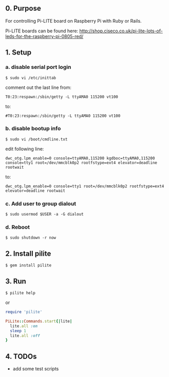 ## 0. Purpose

For controlling Pi-LITE board on Raspberry Pi with Ruby or Rails.

Pi-LITE boards can be found here:
http://shop.ciseco.co.uk/pi-lite-lots-of-leds-for-the-raspberry-pi-0805-red/

## 1. Setup

### a. disable serial port login

`$ sudo vi /etc/inittab`

comment out the last line from:
```
T0:23:respawn:/sbin/getty -L ttyAMA0 115200 vt100
```

to:
```
#T0:23:respawn:/sbin/getty -L ttyAMA0 115200 vt100
```

### b. disable bootup info

`$ sudo vi /boot/cmdline.txt`

edit following line:
```
dwc_otg.lpm_enable=0 console=ttyAMA0,115200 kgdboc=ttyAMA0,115200 console=tty1 root=/dev/mmcblk0p2 rootfstype=ext4 elevator=deadline rootwait
```

to:
```
dwc_otg.lpm_enable=0 console=tty1 root=/dev/mmcblk0p2 rootfstype=ext4 elevator=deadline rootwait
```

### c. Add user to group dialout

`$ sudo usermod $USER -a -G dialout`

### d. Reboot

`$ sudo shutdown -r now`

## 2. Install pilite

`$ gem install pilite`

## 3. Run

`$ pilite help`

or

```ruby
require 'pilite'

PiLite::Commands.start{|lite|
  lite.all :on
  sleep 1 
  lite.all :off
}
```

## 4. TODOs

- add some test scripts


